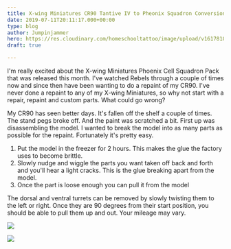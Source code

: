 ```yaml
---
title: X-wing Miniatures CR90 Tantive IV to Pheonix Squadron Conversion
date: 2019-07-11T20:11:17.000+00:00
type: blog
author: Jumpinjammer
hero: https://res.cloudinary.com/homeschooltattoo/image/upload/v1617818261/45780688824_2a3237377c_b_vixord.jpg
draft: true

---
```

I'm really excited about the X-wing Miniatures Phoenix Cell Squadron Pack that was released this month. I've watched Rebels through a couple of times now and since then have been wanting to do a repaint of my CR90. I've never done a repaint to any of my X-wing Miniatures, so why not start with a repair, repaint and custom parts. What could go wrong?

My CR90 has seen better days. It's fallen off the shelf a couple of times. The stand pegs broke off. And the paint was scratched a bit. First up was disassembling the model. I wanted to break the model into as many parts as possible for the repaint. Fortunately it's pretty easy.

1. Put the model in the freezer for 2 hours. This makes the glue the factory uses to become brittle.
2. Slowly nudge and wiggle the parts you want taken off back and forth and you'll hear a light cracks. This is the glue breaking apart from the model.
3. Once the part is loose enough you can pull it from the model

The dorsal and ventral turrets can be removed by slowly twisting them to the left or right. Once they are 90 degrees from their start position, you should be able to pull them up and out. Your mileage may vary.

![](https://res.cloudinary.com/homeschooltattoo/image/upload/v1617829128/IMG_2624_he1pji.jpg)

![](https://res.cloudinary.com/homeschooltattoo/image/upload/v1617832515/IMG_2698_srjhwp.jpg)